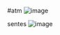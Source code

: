 #atm
![image](https://github.com/Sadrakhtarshenas/python/assets/140339193/5d630b33-0008-4ae4-a945-ac61f2273644)

sentes
![image](https://github.com/Sadrakhtarshenas/python/assets/140339193/ca072e23-a814-4b42-a4de-261f0dbff8f9)

